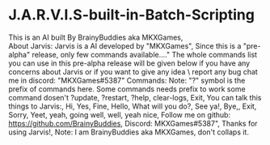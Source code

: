 # J.A.R.V.I.S-built-in-Batch-Scripting
This is an AI built By BrainyBuddies aka MKXGames,  
About Jarvis:
Jarvis is a AI developed by "MKXGames",
Since this is a "pre-alpha" release, only few commands available...."
The whole commands list you can use in this pre-alpha release will be given below
if you have any concerns about Jarvis or if you want to give any idea \ report any bug chat me in discord: "MKXGames#5387"
Commands:
Note: "?" symbol is the prefix of commands here. Some commands needs prefix to work some command dosen't
?update,
?restart,
?help,
clear-logs,
Exit,
You can talk this things to Jarvis:,
Hi,
Yes,
Fine,
Hello,
What will you do?,
See ya!,
Bye,,
Exit,
Sorry,
Yeet,
yeah, going well,
well, yeah nice,
Follow me on github: https://github.com/BrainyBuddies,
Discord: MKXGames#5387",
Thanks for using Jarvis!,
Note: I am BrainyBuddies aka MKXGames, don't collaps it.
